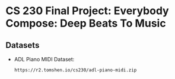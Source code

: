 # CS 230 Final Project: Everybody Compose: Deep Beats To Music 

## Datasets
- ADL Piano MIDI Dataset: 
  ```
  https://r2.tomshen.io/cs230/adl-piano-midi.zip
  ```